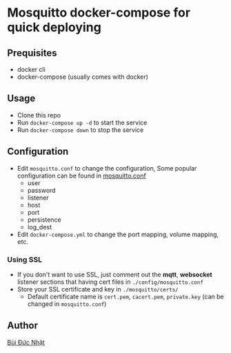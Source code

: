 # Mosquitto docker-compose for quick deploying

## Prequisites

- docker cli
- docker-compose (usually comes with docker)

## Usage

- Clone this repo
- Run `docker-compose up -d` to start the service
- Run `docker-compose down` to stop the service

## Configuration

- Edit `mosquitto.conf` to change the configuration, Some popular configuration can be found in [mosquitto.conf](https://mosquitto.org/man/mosquitto-conf-5.html)
  - user
  - password
  - listener
  - host
  - port
  - persistence
  - log_dest
- Edit `docker-compose.yml` to change the port mapping, volume mapping, etc.

### Using SSL

- If you don't want to use SSL, just comment out the **mqtt**, **websocket** listener sections that having cert files in `./config/mosquitto.conf`
- Store your SSL certificate and key in `./mosquitto/certs/`
  - Default certificate name is `cert.pem`, `cacert.pem`, `private.key` (can be changed in `mosquitto.conf`)

## Author

[Bùi Đức Nhật](https://github.com/buiducnhat)
